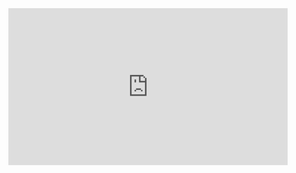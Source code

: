 <iframe width="560" height="315" src="https://www.youtube.com/embed/5jhxJrGJMeE" title="YouTube video player" frameborder="0" allow="accelerometer; autoplay; clipboard-write; encrypted-media; gyroscope; picture-in-picture" allowfullscreen></iframe>